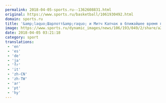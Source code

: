 ```yaml
---
permalink: 2018-04-05-sports.ru--1362608831.html
original: https://www.sports.ru/basketball/1061930492.html
domain: sports.ru
title: '&amp;laquo;Шарлотт&amp;raquo; и Митч Капчак в ближайшее время подпишут соглашение'
image: https://www.sports.ru/dynamic_images/news/106/193/049/2/share/a2b498.png
date: 2018-04-05 03:21:18
category: sport
translations: 
 - 'en'
 - 'es'
 - 'de'
 - 'ja'
 - 'fr'
 - 'it'
 - 'zh-CN'
 - 'zh-TW'
 - 'ar'
 - 'pt'
 - 'hy'
---
```


